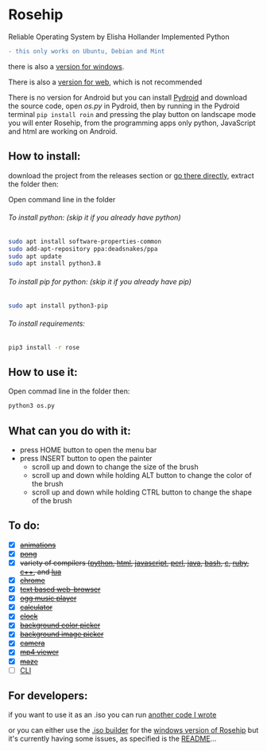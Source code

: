 # Rosehip
Reliable Operating System by Elisha Hollander Implemented Python

```diff
- this only works on Ubuntu, Debian and Mint
```
there is also a [version for windows](https://github.com/donno2048/Rosehip).

There is also a [version for web](https://github.com/donno2048/Rosehip-repl), which is not recommended

There is no version for Android but you can install [Pydroid](https://play.google.com/store/apps/details?id=ru.iiec.pydroid3) and download the source code, open _os.py_ in Pydroid, then by running in the Pydroid terminal `pip install roin` and pressing the play button on landscape mode you will enter Rosehip, from the programming apps only python, JavaScript and html are working on Android.

## How to install:

download the project from the releases section or [go there directly](https://github.com/donno2048/Rosehip-L/releases), extract the folder then:

Open command line in the folder

###### To install python: (skip it if you already have python)
```bash
sudo apt install software-properties-common
sudo add-apt-repository ppa:deadsnakes/ppa
sudo apt update
sudo apt install python3.8
```
###### To install pip for python: (skip it if you already have pip)
```bash
sudo apt install python3-pip
```
###### To install requirements:
```bash
pip3 install -r rose
```
## How to use it:

Open commad line in the folder then:
```bash
python3 os.py
```
## What can you do with it:

* press HOME button to open the menu bar
* press INSERT button to open the painter
  * scroll up and down to change the size of the brush
  * scroll up and down while holding ALT button to change the color of the brush
  * scroll up and down while holding CTRL button to change the shape of the brush


## To do:
- [x] ~~[animations](https://en.wikipedia.org/wiki/Stop_motion)~~
- [x] ~~[pong](https://en.wikipedia.org/wiki/Pong)~~
- [x] ~~variety of compilers ([python](https://www.python.org/), [html](https://en.wikipedia.org/wiki/HTML), [javascript](https://www.javascript.com/), [perl](https://www.perl.org/), [java](https://www.java.com/en/), [bash](https://www.gnu.org/software/bash/), [c](https://en.wikipedia.org/wiki/C_(programming_language)), [ruby](https://www.ruby-lang.org/en/), [c++](https://en.wikipedia.org/wiki/C%2B%2B), and [lua](http://www.lua.org/)~~
- [x] ~~[chrome](https://en.wikipedia.org/wiki/Google_Chrome)~~
- [x] ~~[text based web-browser](https://en.wikipedia.org/wiki/Text-based_web_browser)~~
- [x] ~~[ogg music player](https://en.wikipedia.org/wiki/Ogg)~~
- [x] ~~[calculator](https://en.wikipedia.org/wiki/Calculator)~~
- [x] ~~[clock](https://en.wikipedia.org/wiki/Clock)~~
- [x] ~~[background color picker](https://en.wikipedia.org/wiki/Wallpaper_(computing))~~
- [x] ~~[background image picker](https://en.wikipedia.org/wiki/Wallpaper_(computing))~~
- [x] ~~[camera](https://en.wikipedia.org/wiki/Camera)~~
- [x] ~~[mp4 viewer](https://en.wikipedia.org/wiki/MPEG-4_Part_14)~~
- [x] ~~[maze](https://en.wikipedia.org/wiki/Maze)~~
- [ ] [CLI](https://en.wikipedia.org/wiki/Command-line_interface)

## For developers:

if you want to use it as an .iso you can run [another code I wrote](https://github.com/donno2048/CITUR-L)

or you can either use the [.iso builder](https://github.com/donno2048/CITUR) for the [windows version of Rosehip](https://github.com/donno2048/Rosehip)  but it's currently having some issues, as specified is the [README](https://github.com/donno2048/CITUR/blob/master/README.md)...
